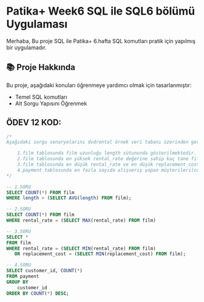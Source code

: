 # Patika+ Week6 SQL ile SQL6 bölümü Uygulaması
Merhaba,
Bu proje SQL ile Patika+ 6.hafta SQL komutları pratik için yapılmış bir uygulamadır.

## 📚 Proje Hakkında
Bu proje, aşağıdaki konuları öğrenmeye yardımcı olmak için tasarlanmıştır:
- Temel SQL komutları
- Alt Sorgu Yapısını Öğrenmek


## ÖDEV 12 KOD:
```sql
/*
Aşağıdaki sorgu senaryolarını dvdrental örnek veri tabanı üzerinden gerçekleştiriniz.

    1.film tablosunda film uzunluğu length sütununda gösterilmektedir. Uzunluğu ortalama film uzunluğundan fazla kaç tane film vardır?
    2.film tablosunda en yüksek rental_rate değerine sahip kaç tane film vardır?
    3.film tablosunda en düşük rental_rate ve en düşük replacement_cost değerlerine sahip filmleri sıralayınız.
    4.payment tablosunda en fazla sayıda alışveriş yapan müşterileri(customer) sıralayınız.
*/

-- 1.SORU
SELECT COUNT(*) FROM film
WHERE length > (SELECT AVG(length) FROM film);

-- 2.SORU
SELECT COUNT(*) FROM film
WHERE rental_rate = (SELECT MAX(rental_rate) FROM film)

-- 3.SORU
SELECT *
FROM film
WHERE rental_rate = (SELECT MIN(rental_rate) FROM film)
   OR replacement_cost = (SELECT MIN(replacement_cost) FROM film);

-- 4.SORU
SELECT customer_id, COUNT(*)
FROM payment
GROUP BY
    customer_id
ORDER BY COUNT(*) DESC;

```

